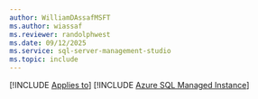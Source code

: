 ```yaml
---
author: WilliamDAssafMSFT
ms.author: wiassaf
ms.reviewer: randolphwest
ms.date: 09/12/2025
ms.service: sql-server-management-studio
ms.topic: include
---
```


[!INCLUDE [Applies to](../applies-md.md)] [!INCLUDE [Azure SQL Managed Instance](_asmi.md)]
